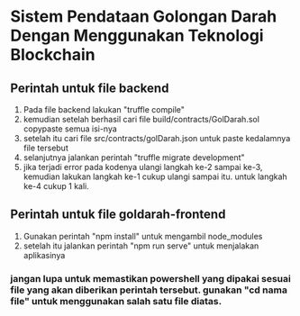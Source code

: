 # Sistem Pendataan Golongan Darah Dengan Menggunakan Teknologi Blockchain
## Perintah untuk file backend
1. Pada file backend lakukan "truffle compile"
2. kemudian setelah berhasil cari file build/contracts/GolDarah.sol copypaste semua isi-nya
3. setelah itu cari file src/contracts/golDarah.json untuk paste kedalamnya file tersebut 
4. selanjutnya jalankan perintah "truffle migrate development"
5. jika terjadi error pada kodenya ulangi langkah ke-2 sampai ke-3, kemudian lakukan langkah ke-1 cukup ulangi sampai itu. untuk langkah ke-4 cukup 1 kali.

## Perintah untuk file goldarah-frontend
1. Gunakan perintah "npm install" untuk mengambil node_modules
2. setelah itu jalankan perintah "npm run serve" untuk menjalakan aplikasinya

### jangan lupa untuk memastikan powershell yang dipakai sesuai file yang akan diberikan perintah tersebut. gunakan "cd nama file" untuk menggunakan salah satu file diatas.
